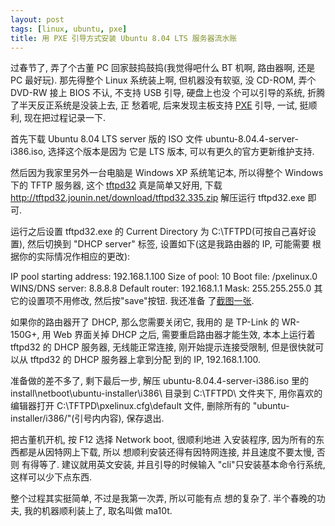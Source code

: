 ```yaml
---
layout: post
tags: [linux, ubuntu, pxe]
title: 用 PXE 引导方式安装 Ubuntu 8.04 LTS 服务器流水账
---
```


过春节了, 弄了个古董 PC 回家鼓捣鼓捣(我觉得吧什么
BT 机啊, 路由器啊, 还是 PC 最好玩).  那先得整个
Linux 系统装上啊, 但机器没有软驱, 没 CD-ROM, 弄个
DVD-RW 接上 BIOS 不认, 不支持 USB 引导, 硬盘上也没
个可以引导的系统, 折腾了半天反正系统是没装上去, 正
愁着呢, 后来发现主板支持 [PXE](http://en.wikipedia.org/wiki/Preboot_Execution_Environment) 引导, 一试, 挺顺利, 现在把过程记录一下.

首先下载 Ubuntu 8.04 LTS server 版的 ISO 文件
ubuntu-8.04.4-server-i386.iso, 选择这个版本是因为
它是 LTS 版本, 可以有更久的官方更新维护支持.

然后因为我家里另外一台电脑是 Windows XP 系统笔记本,
所以得整个 Windows 下的 TFTP 服务器, 这个
[tftpd32](http://tftpd32.jounin.net/) 真是简单又好用, 下载
http://tftpd32.jounin.net/download/tftpd32.335.zip
解压运行 tftpd32.exe 即可.

运行之后设置 tftpd32.exe 的 Current Directory 为
C:\TFTPD\(可按自己喜好设置), 然后切换到 "DHCP
server" 标签, 设置如下(这是我路由器的 IP, 可能需要
根据你的实际情况作相应的更改):

IP pool starting address: 192.168.1.100
Size of pool: 10
Boot file: /pxelinux.0
WINS/DNS server: 8.8.8.8
Default router: 192.168.1.1
Mask: 255.255.255.0
其它的设置项不用修改, 然后按"save"按钮.  我还准备
了[截图一张](/images/1266080377-dhcpd-conf.png).

如果你的路由器开了 DHCP, 那么您需要关闭它, 我用的
是 TP-Link 的 WR-150G+, 用 Web 界面关掉 DHCP 之后,
需要重启路由器才能生效, 本本上运行着 tftpd32 的
DHCP 服务器, 无线能正常连接, 刚开始提示连接受限制,
但是很快就可以从 tftpd32 的 DHCP 服务器上拿到分配
到的 IP, 192.168.1.100.

准备做的差不多了, 剩下最后一步, 解压
ubuntu-8.04.4-server-i386.iso 里的
install\netboot\ubuntu-installer\i386\ 目录到
C:\TFTPD\ 文件夹下, 用你喜欢的编辑器打开
C:\TFTPD\pxelinux.cfg\default 文件, 删除所有的
"ubuntu-installer/i386/"(引号内内容), 保存退出.

把古董机开机, 按 F12 选择 Network boot, 很顺利地进
入安装程序, 因为所有的东西都是从因特网上下载, 所以
想顺利安装还得有因特网连接, 并且速度不要太慢, 否则
有得等了.  建议就用英文安装, 并且引导的时候输入
"cli"只安装基本命令行系统, 这样可以少下点东西.

整个过程其实挺简单, 不过是我第一次弄, 所以可能有点
想的复杂了.  半个春晚的功夫, 我的机器顺利装上了,
取名叫做 ma10t.
